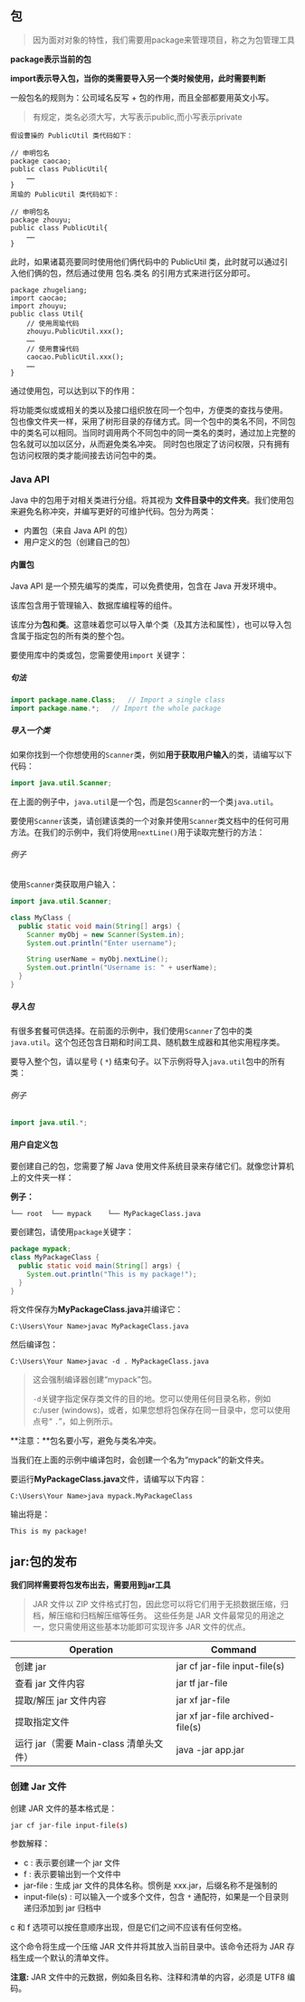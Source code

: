 ## 包  
> 因为面对对象的特性，我们需要用package来管理项目，称之为包管理工具
> 
**package表示当前的包**

**import表示导入包，当你的类需要导入另一个类时候使用，此时需要判断**

一般包名的规则为：公司域名反写 + 包的作用，而且全部都要用英文小写。
> 有规定，类名必须大写，大写表示public,而小写表示private

```
假设曹操的 PublicUtil 类代码如下：

// 申明包名
package caocao;
public class PublicUtil{
    ……
}
周瑜的 PublicUtil 类代码如下：

// 申明包名
package zhouyu;
public class PublicUtil{
    ……
}
```
此时，如果诸葛亮要同时使用他们俩代码中的 PublicUtil 类，此时就可以通过引入他们俩的包，然后通过使用 包名.类名 的引用方式来进行区分即可。
```
package zhugeliang;
import caocao;
import zhouyu;
public class Util{
    // 使用周瑜代码
    zhouyu.PublicUtil.xxx();
    ……
    // 使用曹操代码
    caocao.PublicUtil.xxx();
    ……
}
```

通过使用包，可以达到以下的作用：

将功能类似或或相关的类以及接口组织放在同一个包中，方便类的查找与使用。
包也像文件夹一样，采用了树形目录的存储方式。同一个包中的类名不同，不同包中的类名可以相同。当同时调用两个不同包中的同一类名的类时，通过加上完整的包名就可以加以区分，从而避免类名冲突。
同时包也限定了访问权限，只有拥有包访问权限的类才能间接去访问包中的类。  

### Java API

Java 中的包用于对相关类进行分组。将其视为 **文件目录中的文件夹**。我们使用包来避免名称冲突，并编写更好的可维护代码。包分为两类：

- 内置包（来自 Java API 的包）
- 用户定义的包（创建自己的包）


#### 内置包

Java API 是一个预先编写的类库，可以免费使用，包含在 Java 开发环境中。

该库包含用于管理输入、数据库编程等的组件。

该库分为**包**和**类**。这意味着您可以导入单个类（及其方法和属性），也可以导入包含属于指定包的所有类的整个包。

要使用库中的类或包，您需要使用`import` 关键字：

##### 句法

```java
import package.name.Class;   // Import a single class
import package.name.*;   // Import the whole package
```

##### 导入一个类

如果你找到一个你想使用的`Scanner`类，例如**用于获取用户输入**的类，请编写以下代码：

```java
import java.util.Scanner;
```

在上面的例子中，`java.util`是一个包，而是包`Scanner`的一个类`java.util`。

要使用`Scanner`该类，请创建该类的一个对象并使用`Scanner`类文档中的任何可用方法。在我们的示例中，我们将使用`nextLine()`用于读取完整行的方法：

###### 例子

使用`Scanner`类获取用户输入：

```java
import java.util.Scanner;

class MyClass {
  public static void main(String[] args) {
    Scanner myObj = new Scanner(System.in);
    System.out.println("Enter username");

    String userName = myObj.nextLine();
    System.out.println("Username is: " + userName);
  }
}
```

##### 导入包

有很多套餐可供选择。在前面的示例中，我们使用`Scanner`了包中的类`java.util`。这个包还包含日期和时间工具、随机数生成器和其他实用程序类。

要导入整个包，请以星号 ( `*`) 结束句子。以下示例将导入`java.util`包中的所有类：

###### 例子

```java
import java.util.*;
```

#### 用户自定义包

要创建自己的包，您需要了解 Java 使用文件系统目录来存储它们。就像您计算机上的文件夹一样：

**例子：**

```
└── root  └── mypack    └── MyPackageClass.java 
```

要创建包，请使用`package`关键字：

```java
package mypack;
class MyPackageClass {
  public static void main(String[] args) {
    System.out.println("This is my package!");
  }
}
```

将文件保存为**MyPackageClass.java**并编译它：

```
C:\Users\Your Name>javac MyPackageClass.java
```

然后编译包：

```
C:\Users\Your Name>javac -d . MyPackageClass.java
```

> 这会强制编译器创建“mypack”包。
>
> `-d`关键字指定保存类文件的目的地。您可以使用任何目录名称，例如 c:/user (windows)，或者，如果您想将包保存在同一目录中，您可以使用点号“ `.`”，如上例所示。

**注意：**包名要小写，避免与类名冲突。

当我们在上面的示例中编译包时，会创建一个名为“mypack”的新文件夹。

要运行**MyPackageClass.java**文件，请编写以下内容：

```
C:\Users\Your Name>java mypack.MyPackageClass
```

输出将是：

```
This is my package!
```

## jar:包的发布

**我们同样需要将包发布出去，需要用到jar工具**

> JAR 文件以 ZIP 文件格式打包，因此您可以将它们用于无损数据压缩，归档，解压缩和归档解压缩等任务。 这些任务是 JAR 文件最常见的用途之一，您只需使用这些基本功能即可实现许多 JAR 文件的优点。

| Operation                              | Command                          |
| -------------------------------------- | -------------------------------- |
| 创建 jar                               | jar cf jar-file input-file(s)    |
| 查看 jar 文件内容                      | jar tf jar-file                  |
| 提取/解压 jar 文件内容                 | jar xf jar-file                  |
| 提取指定文件                           | jar xf jar-file archived-file(s) |
| 运行 jar（需要 Main-class 清单头文件） | java -jar app.jar                |



###  创建 Jar 文件

创建 JAR 文件的基本格式是：

```bash
jar cf jar-file input-file(s)
```

参数解释：

- c : 表示要创建一个 jar 文件
- f : 表示要输出到一个文件中
- jar-file : 生成 jar 文件的具体名称。惯例是 xxx.jar，后缀名称不是强制的
- input-file(s) : 可以输入一个或多个文件，包含 `*` 通配符，如果是一个目录则递归添加到 jar 归档中

c 和 f 选项可以按任意顺序出现，但是它们之间不应该有任何空格。

这个命令将生成一个压缩 JAR 文件并将其放入当前目录中。该命令还将为 JAR 存档生成一个默认的清单文件。

**注意:** JAR 文件中的元数据，例如条目名称、注释和清单的内容，必须是 UTF8 编码。
